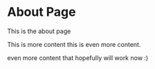 # About Page

This is the about page

This is more content
this is even more content. 


even more content that hopefully will work now :)
